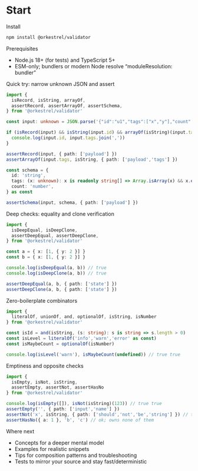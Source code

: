 # Start

Install
```sh
npm install @orkestrel/validator
```

Prerequisites
- Node.js 18+ (for tests) and TypeScript 5+
- ESM-only; bundlers or modern Node resolve “moduleResolution: bundler”

Quick try: narrow unknown JSON and assert
```ts
import {
  isRecord, isString, arrayOf,
  assertRecord, assertArrayOf, assertSchema,
} from '@orkestrel/validator'

const input: unknown = JSON.parse('{"id":"u1","tags":["x","y"],"count":1}')

if (isRecord(input) && isString(input.id) && arrayOf(isString)(input.tags)) {
  console.log(input.id, input.tags.join(','))
}

assertRecord(input, { path: ['payload'] })
assertArrayOf(input.tags, isString, { path: ['payload','tags'] })

const schema = {
  id: 'string',
  tags: (x: unknown): x is readonly string[] => Array.isArray(x) && x.every(isString),
  count: 'number',
} as const

assertSchema(input, schema, { path: ['payload'] })
```

Deep checks: equality and clone verification
```ts
import {
  isDeepEqual, isDeepClone,
  assertDeepEqual, assertDeepClone,
} from '@orkestrel/validator'

const a = { x: [1, { y: 2 }] }
const b = { x: [1, { y: 2 }] }

console.log(isDeepEqual(a, b)) // true
console.log(isDeepClone(a, b)) // true

assertDeepEqual(a, b, { path: ['state'] })
assertDeepClone(a, b, { path: ['state'] })
```

Zero-boilerplate combinators
```ts
import {
  literalOf, unionOf, and, optionalOf, isString, isNumber
} from '@orkestrel/validator'

const isId = and(isString, (s: string): s is string => s.length > 0)
const isLevel = literalOf('info','warn','error' as const)
const isMaybeCount = optionalOf(isNumber)

console.log(isLevel('warn'), isMaybeCount(undefined)) // true true
```

Emptiness and opposite checks
```ts
import {
  isEmpty, isNot, isString,
  assertEmpty, assertNot, assertHasNo
} from '@orkestrel/validator'

console.log(isEmpty([]), isNot(isString)(123)) // true true
assertEmpty('', { path: ['input','name'] })
assertNot('x', isString, { path: ['should','not','be','string'] }) // throws
assertHasNo({ a: 1 }, 'b', 'c') // ok; owns none of them
```

Where next
- Concepts for a deeper mental model
- Examples for realistic snippets
- Tips for composition patterns and troubleshooting
- Tests to mirror your source and stay fast/deterministic

